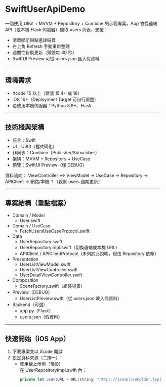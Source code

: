 # SwiftUserApiDemo

一個使用 UIKit + MVVM + Repository + Combine 的示範專案。App 會從遠端 API（或本機 Flask 伺服器）抓取 users 列表，支援：
- 清單顯示與點進詳細頁
- 右上角 Refresh 手動重新整理
- 週期性自動更新（預設每 30 秒）
- SwiftUI Preview 可從 users.json 匯入假資料

---

## 環境需求
- Xcode 15 以上（建議 15.4+ 或 16）
- iOS 16+（Deployment Target 可自行調整）
- 若使用本機伺服器：Python 3.9+、Flask

---

## 技術棧與架構
- 語言：Swift
- UI：UIKit（程式碼化）
- 非同步：Combine（Publisher/Subscriber）
- 架構：MVVM + Repository + UseCase
- 預覽：SwiftUI Preview（僅 DEBUG）

資料流向：
ViewController ↔ ViewModel → UseCase → Repository → APIClient → 網路/本機
                         ↑（觀察 users 週期更新）

---

## 專案結構（重點檔案）
- Domain / Model
  - User.swift
- Domain / UseCase
  - FetchUsersUseCaseProtocol.swift
- Data
  - UserRepository.swift
  - UserRepositoryImpl.swift（切換遠端或本機 URL）
  - APIClient / APIClientProtocol（未列於此說明，但由 Repository 依賴）
- Presentation
  - UserListViewModel.swift
  - UserListViewController.swift
  - UserDetailViewController.swift
- Composition
  - SceneFactory.swift（組裝場景）
- Preview（DEBUG）
  - UserListPreview.swift（從 users.json 載入假資料）
- Backend（可選）
  - app.py（Flask）
  - users.json（假資料）

---

## 快速開始（iOS App）

1) 下載專案並以 Xcode 開啟
2) 設定資料來源（二擇一）：
   - 使用線上示例（預設）  
     在 UserRepositoryImpl.swift 內：
     ```swift
     private let usersURL = URL(string: "https://jsonplaceholder.typicode.com/users")!
